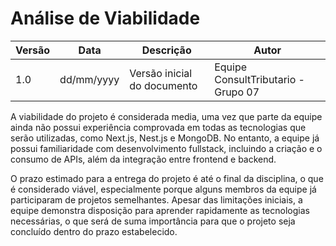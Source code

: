 # Análise de Viabilidade

| Versão | Data       | Descrição                         | Autor                               |
|------- |----------- | --------------------------------- | ----------------------------------- |
| 1.0    | dd/mm/yyyy | Versão inicial do documento       | Equipe ConsultTributario - Grupo 07 |

A viabilidade do projeto é considerada media, uma vez que parte da equipe ainda não possui experiência comprovada em todas as tecnologias que serão utilizadas, como Next.js, Nest.js e MongoDB. No entanto, a equipe já possui familiaridade com desenvolvimento fullstack, incluindo a criação e o consumo de APIs, além da integração entre frontend e backend. 

O prazo estimado para a entrega do projeto é até o final da disciplina, o que é considerado viável, especialmente porque alguns membros da equipe já participaram de projetos semelhantes. Apesar das limitações iniciais, a equipe demonstra disposição para aprender rapidamente as tecnologias necessárias, o que será de suma importância para que o projeto seja concluído dentro do prazo estabelecido. 
